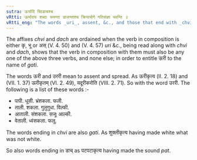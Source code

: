 ```yaml
---
sutra: ऊर्यादि च्विडाचश्च
vRtti: ऊर्यादयः शब्दाः च्व्यन्ता डाजन्ताश्च क्रियायोगे गतिसंज्ञा भवन्ति ॥
vRtti_eng: "The words _uri_, assent, &c., and those that end with _chvi_ (V. 4. 50), and those that end with _dach_ (V. 4. 57), (when in composition with the verb _bhu_, _kri_ or _as_) are called _Gati_."
---
```

The affixes _chvi_ and _dach_ are ordained when the verb in composition is either कृ, भू or अस् (V. 4. 50) and (V. 4. 57) _uri_ &c., being read along with _chvi_ and _dach_, shows that the verb in composition with them must also be any one of the above three verbs, and none else; in order to entitle ऊरी to the name of _gati_.

The words ऊरी and उररी mean to assent and spread. As ऊरीकृत्य (II. 2. 18) and (VII. 1. 37) ऊरीकृतम् (VI. 2. 49), यदूरीकरोति (VIII. 2. 71). So with the word उररी. The following is a list of these words :-

- पापी. धूसी. भ्रंशकला. फली.
- ताली. शकला. गुलुगुधा. विल्फी.
- आताली. संशकला. सजूः आल्की.
- वेताली. ध्वंसकला. फलू.

The words ending in _chvi_ are also _gati_. As शुक्लीकृत्य having made white what was not white.

So also words ending in डाच् as पटपटाकृत्य having made the sound _pat_.
